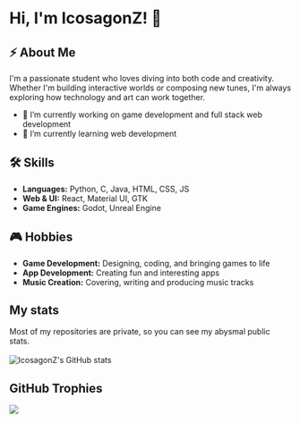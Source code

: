 # Hi, I'm IcosagonZ! 👋

## ⚡ About Me

I'm a passionate student who loves diving into both code and creativity. Whether I'm building interactive worlds or composing new tunes, I'm always exploring how technology and art can work together.
- 🔭 I’m currently working on game development and full stack web development
- 🌱 I’m currently learning web development

## 🛠️ Skills

- **Languages:** Python, C, Java, HTML, CSS, JS
- **Web & UI:** React, Material UI, GTK
- **Game Engines:** Godot, Unreal Engine

## 🎮 Hobbies

- **Game Development:** Designing, coding, and bringing games to life
- **App Development:** Creating fun and interesting apps
- **Music Creation:** Covering, writing and producing music tracks
## My stats
Most of my repositories are private, so you can see my abysmal public stats.
<br><br>
![IcosagonZ's GitHub stats](https://github-readme-stats.vercel.app/api?username=IcosagonZ&show_icons=true&theme=tokyonight)

## GitHub Trophies
![](https://github-profile-trophy.vercel.app/?username=IcosagonZ&theme=radical&no-frame=true&no-bg=false&margin-w=4)



